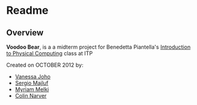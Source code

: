 # Readme

## Overview

**Voodoo Bear**, is a a midterm project for Benedetta Piantella's [Introduction to Physical Computing](http://itp.nyu.edu/physcomp/Intro/HomePage) class at ITP
 
Created on OCTOBER 2012 by:

- [Vanessa Joho](http://itp.nyu.edu/~vtj205/blog//?page_id=20)
- [Sergio Majluf](http://itp.nyu.edu/~sam926/category/p-comp/)
- [Myriam Melki](http://itp.nyu.edu/~mgm415/blog/)
- [Colin Narver](http://colinnarver.com/blog)